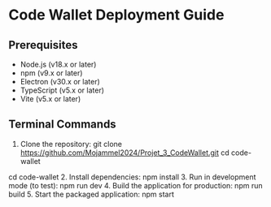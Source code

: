 # Code Wallet Deployment Guide

## Prerequisites
- Node.js (v18.x or later)  
- npm (v9.x or later)  
- Electron (v30.x or later)  
- TypeScript (v5.x or later)  
- Vite (v5.x or later)  

## Terminal Commands
1. Clone the repository:
   git clone https://github.com/Mojammel2024/Projet_3_CodeWallet.git
   cd code-wallet

cd code-wallet
    2. Install dependencies: 
       npm install
    3. Run in development mode (to test): 
       npm run dev
    4. Build the application for production: 
       npm run build
    5. Start the packaged application: 
       npm start